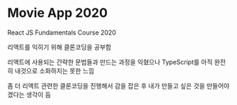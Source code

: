 # Movie App 2020

React JS Fundamentals Course 2020

리액트를 익히기 위해 클론코딩을 공부함

리액트에 사용되는 간략한 문법들과 만드는 과정을 익혔으나 TypeScript를 아직 완전히 내것으로 소화하지는 못한 느낌

좀 더 리액트 관련한 클론코딩을 진행해서 감을 잡은 후 내가 만들고 싶은 것을 만들어야겠다는 생각이 듬

